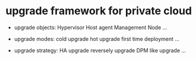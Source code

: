 # upgrade framework for private cloud

- upgrade objects:
Hypervisor
Host agent
Management Node
...

- upgrade modes:
cold upgrade
hot upgrade
first time deployment
...

- upgrade strategy:
HA upgrade
reversely upgrade
DPM like upgrade
...


